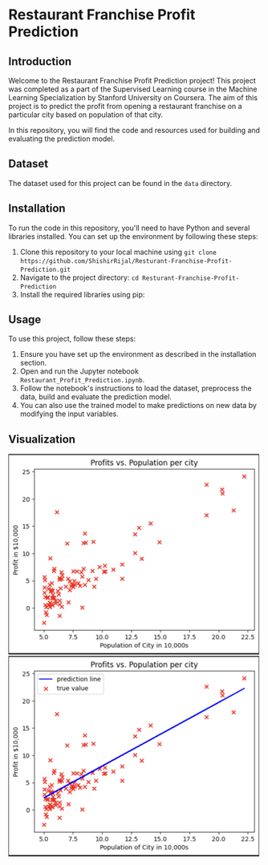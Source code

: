 # Restaurant Franchise Profit Prediction

## Introduction
Welcome to the Restaurant Franchise Profit Prediction project! This project was completed as a part of the Supervised Learning course in the Machine Learning Specialization by Stanford University on Coursera. The aim of this project is to predict the profit from opening a restaurant franchise on a particular city based on population of that city.

In this repository, you will find the code and resources used for building and evaluating the prediction model.


## Dataset
The dataset used for this project can be found in the `data` directory.


## Installation
To run the code in this repository, you'll need to have Python and several libraries installed. You can set up the environment by following these steps:

1. Clone this repository to your local machine using `git clone https://github.com/ShishirRijal/Resturant-Franchise-Profit-Prediction.git`
2. Navigate to the project directory: `cd Resturant-Franchise-Profit-Prediction`
3. Install the required libraries using pip:


## Usage
To use this project, follow these steps:

1. Ensure you have set up the environment as described in the installation section.
2. Open and run the Jupyter notebook `Restaurant_Profit_Prediction.ipynb`.
3. Follow the notebook's instructions to load the dataset, preprocess the data, build and evaluate the prediction model.
4. You can also use the trained model to make predictions on new data by modifying the input variables.

## Visualization
<img src="images/training_data.png" width="500" height="400"><img src="images/linear_regression_model.png" width="500" height="400">
